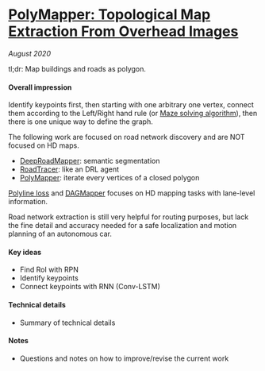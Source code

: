 # [PolyMapper: Topological Map Extraction From Overhead Images](https://arxiv.org/abs/1812.01497)

_August 2020_

tl;dr: Map buildings and roads as polygon.

#### Overall impression
Identify keypoints first, then starting with one arbitrary one vertex, connect them according to the Left/Right hand rule (or [Maze solving algorithm](https://en.wikipedia.org/wiki/Maze_solving_algorithm)), then there is one unique way to define the graph.

The following work are focused on road network discovery and are NOT focused on HD maps.

- [DeepRoadMapper](deep_road_mapper.md): semantic segmentation
- [RoadTracer](road_tracer.md): like an DRL agent
- [PolyMapper](polymapper): iterate every vertices of a closed polygon

[Polyline loss](polyline_loss.md) and [DAGMapper](dagmapper.md) focuses on HD mapping tasks with lane-level information. 

Road network extraction is still very helpful for routing purposes, but lack the fine detail and accuracy needed for a safe localization and motion planning of an autonomous car. 

#### Key ideas
- Find RoI with RPN
- Identify keypoints
- Connect keypoints with RNN (Conv-LSTM)

#### Technical details
- Summary of technical details

#### Notes
- Questions and notes on how to improve/revise the current work  

